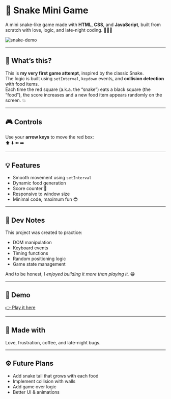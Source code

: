 # 🐍 Snake Mini Game

A mini snake-like game made with **HTML**, **CSS**, and **JavaScript**, built from scratch with love, logic, and late-night coding. 🧠💪💤

![snake-demo](demo.gif) <!-- می‌تونی این خط رو حذف کنی یا gif خودتو بذاری -->

---

## 🚀 What’s this?

This is **my very first game attempt**, inspired by the classic Snake.  
The logic is built using `setInterval`, `keydown` events, and **collision detection** with food items.  
Each time the red square (a.k.a. the “snake”) eats a black square (the “food”), the score increases and a new food item appears randomly on the screen. 💥

---

## 🎮 Controls

Use your **arrow keys** to move the red box:  
⬆️ ⬇️ ⬅️ ➡️

---

## 💡 Features

- Smooth movement using `setInterval`
- Dynamic food generation
- Score counter 🧮
- Responsive to window size
- Minimal code, maximum fun 😎

---

## 🧠 Dev Notes

This project was created to practice:

- DOM manipulation
- Keyboard events
- Timing functions
- Random positioning logic
- Game state management

And to be honest, I *enjoyed building it more than playing it.* 😁

---

## 🔗 Demo

[👉 Play it here](whosfatima.github.io/mini-box/)

---

## 🧸 Made with

Love, frustration, coffee, and late-night bugs.

---

## ⚙️ Future Plans

- Add snake tail that grows with each food
- Implement collision with walls
- Add game over logic
- Better UI & animations
